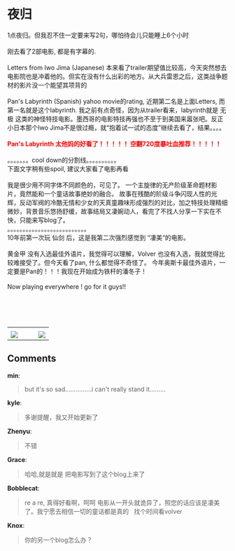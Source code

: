 # 夜归

<div id="msgcns!9884D0A402622CB2!3583" class="bvMsg">1点夜归。但我忍不住一定要来写2句，哪怕待会儿只能睡上6个小时<br /><br />刚去看了2部电影, 都是有字幕的.<br /><br />Letters from Iwo Jima  (Japanese)  本来看了trailer期望值比较高，今天突然想去电影院也是冲着他的。但实在没有什么出彩的地方。从大兵雷恩之后，这类战争题材的影片没一个能望其项背的<br /><br /><span style="font-weight:bold;color:rgb(255,0,0);"></span>Pan's Labyrinth (Spanish)  yahoo movie的rating, 近期第二名是上面Letters, 而第一名就是这个labyrinth. 我之前有点奇怪，因为从trailer看来，labyrinth就是 无极 这类的神怪特技电影。墨西哥的电影特技再强也不至于到美国来嚣张吧。反正小日本那个Iwo Jima不是很过瘾，就“抱着试一试的态度”继续去看了，结果。。。。<br /><br /><span style="font-weight:bold;color:rgb(255,0,0);">Pan's Labyrinth 太他妈的好看了！！！！！ 空翻720度暴吐血推荐！！！！！<br /><br /></span>。。。。。。。cool down的分割线。。。。。。。。。。<br />下面文字稍有些spoil, 建议大家看了电影再看<br /><br />我是很少用不同字体不同颜色的，可见了。 一个主旋律的无产阶级革命题材影片，竟然能和一个童话故事绝妙的融合。 故事在残酷的阶级斗争闪现人性的光辉，反动军阀的冷酷无情和少女的天真童趣味形成强烈的对比，加之特技处理精细微妙，背景音乐悠扬舒缓，故事结局又凄婉动人，看完了不找人分享一下实在不快，只能来写blog了。<br />。。。。。。。。。。。。。。。。。。。。。。。。。。<br />10年前第一次玩  仙剑 后，这是我第二次强烈感觉到 “凄美“的电影。<br /><br />黄金甲 没有入选最佳外语片，我觉得可以理解，Volver 也没有入选，我就觉得比较难接受了。但今天看了pan, 什么都觉得不奇怪了。 今年奥斯卡最佳外语片，一定要是Pan的！！！我现在开始成为铁杆的潘冬子！<br /><br />Now playing everywhere ! go for it guys!!<br /><br /><br /><br /><br /></div><table cellspacing="0" border="0"><tr><td></td></tr><tr><td valign="top"><a href="http://byfiles.storage.live.com/y1pHRlnC0GeyWB2CVuZIl_-RISWJueOTqW96VwEFzPHas0aDg4WujNtwNs3CBuxkhVQ5gXAmOv4FDM" target="_blank" rel="WLPP;url=http://byfiles.storage.live.com/y1pHRlnC0GeyWB2CVuZIl_-RISWJueOTqW96VwEFzPHas0aDg4WujNtwNs3CBuxkhVQ5gXAmOv4FDM;cnsid=cns&#033;9884D0A402622CB2&#033;3584"><img src="http://byfiles.storage.live.com/y1pHRlnC0GeyWB2CVuZIl_-RHxqqdRXkLuPV18cgnF9fzrTA6HDt74ZyNfQbRu9tzJEZ45RHD0IZMA" border="0" /></a></td><td width="15"></td><td valign="top"><a href="http://byfiles.storage.live.com/y1pHRlnC0GeyWCT4Kbg8ZZPkai9MnAnpxRhIAJuCF-ZFimTI0CpTuRaim1cbDbeAL5QEIr13vvfrm8" target='_blank' rel="WLPP;url=http://byfiles.storage.live.com/y1pHRlnC0GeyWCT4Kbg8ZZPkai9MnAnpxRhIAJuCF-ZFimTI0CpTuRaim1cbDbeAL5QEIr13vvfrm8;cnsid=cns&#033;9884D0A402622CB2&#033;3585"><img src="http://byfiles.storage.live.com/y1pHRlnC0GeyWCT4Kbg8ZZPkSiRXuiUTVVQ9xT1igA3_X8e7VFpKnaA7WAjPcxa5Z1RSNxENZ_P7EY" border="0" /></a></td></tr></table>

## Comments

**min**:
> but it\'s so sad...............i can\'t really stand it.........

**kyle**:
> 多谢提醒，我又开始更新了

**Zhenyu**:
> 不错

**Grace**:
> 哈哈,就是就是
把电影写到了这个blog上来了
 

**Bobblecat**:
> re a re, 真得好看啊，呵呵
电影从一开头就诡异了，照您的话应该是凄美了。我宁愿去相信一切的童话都是真的
 
找个时间看volver

**Knox**:
> 你的另一个blog怎么办？

